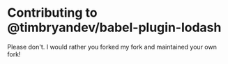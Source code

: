 # Contributing to @timbryandev/babel-plugin-lodash

Please don't. I would rather you forked my fork and maintained your own fork!
